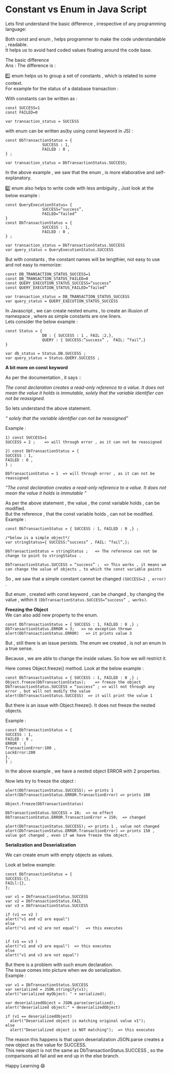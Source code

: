 # Constant vs Enum in Java Script

Lets first understand the basic difference , irrespective of any programming language:

Both const and enum , helps programmer to make the code understandable , readable.  
It helps us to avoid hard coded values floating around the code base.  

The basic difference  
Ans : The difference is  :  

:one:	enum helps us to group a set of constants  , which is related to some context.  
For example for the status of a database transaction :  

With constants can be written as :  
```
const SUCCESS=1  
const FAILED=0  

var transaction_status = SUCCESS
```

with enum can be written as(by using const keyword in JS) :
```
const DbTransactionStatus = {
                SUCCESS : 1,
                FAILED : 0 ,
} ;

var transaction_status = DbTransactionStatus.SUCCESS;
```

In the above example , we saw that the enum , is more elaborative and self-explanatory.  

:two:	enum also helps to write code with less ambiguity  , Just look at the below example :  
```
const QueryExecutionStatus= {
                SUCCESS=”success”,
                FAILED=”failed”
}
const DbTransactionStatus = {
                SUCCESS : 1,
                FAILED : 0 ,
} ;

var transaction_status = DbTransactionStatus.SUCCESS
var query_status = QueryExecutionStatus.SUCCESS
```

But with constants , the constant names will be lengthier, not easy to use and not easy to memorize:  
```
const DB_TRANSACTION_STATUS_SUCCESS=1
const DB_TRANSACTION_STATUS_FAILED=0
const QUERY_EXECUTION_STATUS_SUCCESS=”success”
const QUERY_EXECUTION_STATUS_FAILED=”failed”

var transaction_status = DB_TRANSACTION_STATUS_SUCCESS 
var query_status = QUERY_EXECUTION_STATUS_SUCCESS
```

In Javascript , we can create nested enums , to create an illusion of namespace , where as simple constants are one liners.  
Lets consider the below example :  
```
const Status = {
                DB : { SUCCESS : 1 , FAIL :2,},
                QUERY : { SUCCESS:”success” ,  FAIL: “fail”,}
}

var db_status = Status.DB.SUCCESS ;
var query_status = Status.QUERY.SUCCESS ;
```

**A bit more on const keyword**    

As per the documentation , it says ::   

*The const declaration creates a read-only reference to a value. It does not mean the value it holds is immutable, solely that the variable identifier can not be reassigned.*  

So lets understand the above statement.  

*“ solely that the variable identifier can not be reassigned”*  

Example :
```
1) const SUCCESS=1
SUCCESS = 2 ;    => will through error , as it can not be reassigned

2) const DbTransactionStatus = {
SUCCESS : 1,
FAILED : 0 ,
} ;

DbTransactionStatus = 1  => will through error , as it can not be reassigned
```

*“The const declaration creates a read-only reference to a value. It does not mean the value it holds is immutable “*  

As per the above statement , the value , the const variable holds , can be modified.  
But the reference , that the const variable holds , can not be modified.  
Example :  
```
const DbTransactionStatus = { SUCCESS : 1, FAILED : 0 ,} ;  

/*below is a simple object*/
var stringStatus={ SUCCESS:”success” , FAIL: “fail”,};

DbTransactionStatus = stringStatus ;   => The reference can not be change to point to stringStatus .

DbTransactionStatus.SUCCESS = “success” ;  => This works , it means we can change the value of objects , to which the const variable points
```

So , we saw that a simple constant cannot be changed ```(SUCCESS=2 , error) ```.  

But enum , created with const keyword , can be changed , by changing the value , within it ```(DbTransactionStatus.SUCCESS=”success” , works)```.

**Freezing the Object**    
We can also add new property to the enum.  
```
const DbTransactionStatus = { SUCCESS : 1, FAILED : 0 ,} ;  
DbTransactionStatus.ERROR = 3;   => no exception thrown
alert(DbTransactionStatus.ERROR)   => it prints value 3
```

But , still there is an issue persists. The enum we created , is not an enum in a true sense.  

Because , we are able to change the inside values. So how we will restrict it.  

Here comes Object.freeze() method. Look at the below example :  
```
const DbTransactionStatus = { SUCCESS : 1, FAILED : 0 ,} ;  
Object.freeze(DbTransactionStatus);    => freeze the object
DbTransactionStatus.SUCCESS = “success” ; => will not through any error , but will not modify the value
alert(DbTransactionStatus.SUCCESS)  => it will print the value 1
```

But there is an issue with Object.freeze(). It does not freeze the nested objects.  

Example :  
```
const DbTransactionStatus = { 
SUCCESS : 1, 
FAILED : 0 ,
ERROR : {  
TransactionError:100 , 
LockError:200
},
} ;  
```

In the above example , we have a nested object ERROR with 2 properties.  

Now lets try to freeze the object :  
```
alert(DbTransactionStatus.SUCCESS); => prints 1
alert(DbTransactionStatus.ERROR.TransactionError) => prints 100

Object.freeze(DbTransactionStatus)

DbTransactionStatus.SUCCESS = 10;  => no effect
DbTransactionStatus.ERROR.TransactionError = 150;  => changed

alert(DbTransactionStatus.SUCCESS); => prints 1 , value not changed
alert(DbTransactionStatus.ERROR.TransactionError) => prints 150 , value got changed , even if we have freeze the object.
```

**Serialization and Deserialization**  

We can create enum with empty objects as values.  

Look at below example:  
```
const DbTransactionStatus = {
SUCCESS:{},  
FAILl:{},
};

var v1 = DbTransactionStatus.SUCCESS
var v2 = DbTransactionStatus.FAIL
var v3 = DbTransactionStatus.SUCCESS

if (v1 == v2 )
alert("v1 and v2 are equal")
else
alert("v1 and v2 are not equal")   => this executes
  

if (v1 == v3 )
alert("v1 and v3 are equal")  => this executes
else
alert("v1 and v3 are not equal")
```

But there is a problem with such enum declaration.  
The issue comes into picture  when we do serialization.  
Example :  
```
var v1 = DbTransactionStatus.SUCCESS
var serialized = JSON.stringify(v1);
alert("serialized myObject: " + serialized);

var deserializedObject = JSON.parse(serialized);
alert("deserialized object:" + deserializedObject)

if (v1 == deserializedObject)
  alert("Deserialized object is matching original value v1");
else
  alert("Deserialized object is NOT matching");  => this executes
```

The reason this happens is that upon deserialization JSON.parse creates a new object as the value for SUCCESS.   
This new object is not the same as DbTransactionStatus.SUCCESS  , so the comparisons all fail and we end up in the else branch.  

Happy Learning :smile:
